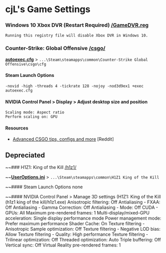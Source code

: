 # cjL's Game Settings

### Windows 10 Xbox DVR (Restart Required) [/GameDVR.reg](https://github.com/cjLGH/game-settings/tree/master/GameDVR.reg)
	Running this registry file will disable Xbox DVR in Windows 10.

### Counter-Strike: Global Offensive [/csgo/](https://github.com/cjLGH/game-settings/tree/master/csgo)

[**autoexec.cfg**](https://github.com/cjLGH/game-settings/blob/master/csgo/autoexec.cfg) > `...\Steam\steamapps\common\Counter-Strike Global Offensive\csgo\cfg`

#### Steam Launch Options
	-novid -high -threads 4 -tickrate 128 -nojoy -nod3d9ex1 +exec autoexec.cfg

#### NVIDIA Control Panel > Display > Adjust desktop size and position
	Scaling mode: Aspect ratio
	Perform scaling on: GPU

#### Resources
* [Advanced CSGO tips, configs and more](https://www.reddit.com/r/GlobalOffensive/comments/5w3s53/advanced_csgo_tips_configs_and_more/) [Reddit]

## Depreciated
~~### H1Z1: King of the Kill [/h1z1/](https://github.com/cjLGH/game-settings/tree/master/h1z1)

~~[**UserOptions.ini**](https://github.com/cjLGH/game-settings/blob/master/h1z1/UserOptions.ini) > `...\Steam\steamapps\common\H1Z1 King of the Kill`

~~#### Steam Launch Options
	none

~~#### NVIDIA Control Panel > Manage 3D settings  (H1Z1: King of the Kill (h1z1 king of the kill/h1z1.exe)
	Anisotropic filtering: Off
	Antialiasing - FXAA: Off
	Antialiasing - Gamma Correction: Off
	Antialiasing - Mode: Off
	CUDA - GPUs: All
	Maximum pre-rendered frames: 1
	Multi-display/mixed-GPU acceleration: Single display performance mode
	Power management mode: Prefer maximum performance
	Shader Cache: On
	Texture filtering - Anisotropic Sample optimization: Off
	Texture filtering - Negative LOD bias: Allow
	Texture filtering - Quality: High performance
	Texture filtering - Trilinear optimization: Off
	Threaded optimization: Auto
	Triple buffering: Off
	Vertical sync: Off
	Virtual Reality pre-rendered frames: 1
